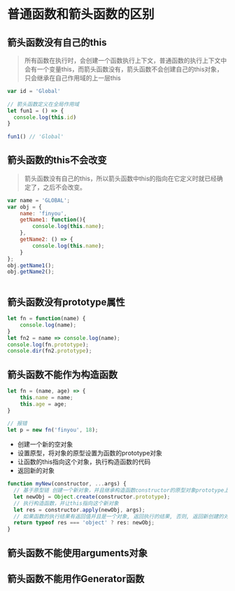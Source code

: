 # 普通函数和箭头函数的区别

## 箭头函数没有自己的this

>所有函数在执行时，会创建一个函数执行上下文，普通函数的执行上下文中会有一个变量this，而箭头函数没有，箭头函数不会创建自己的this对象，只会继承在自己作用域的上一层this

```js
var id = 'Global'
 
// 箭头函数定义在全局作用域
let fun1 = () => {
  console.log(this.id)
}
 
fun1() // 'Global'
```

## 箭头函数的this不会改变

>箭头函数没有自己的this，所以箭头函数中this的指向在它定义时就已经确定了，之后不会改变。

```js
var name = 'GLOBAL';
var obj = {
    name: 'finyou',
    getName1: function(){
        console.log(this.name);
    },
    getName2: () => {
        console.log(this.name);
    }
};
obj.getName1();    
obj.getName2();   
 

```

## 箭头函数没有prototype属性

```js
let fn = function(name) {
    console.log(name);
}
let fn2 = name => console.log(name);
console.log(fn.prototype);
console.dir(fn2.prototype);
```

## 箭头函数不能作为构造函数

```js
let fn = (name, age) => {
    this.name = name;
    this.age = age;
}
 
// 报错
let p = new fn('finyou', 18);
```

- 创建一个新的空对象
- 设置原型，将对象的原型设置为函数的prototype对象
- 让函数的this指向这个对象，执行构造函数的代码
- 返回新的对象

```js
function myNew(constructor, ...args) {
  // 基于原型链 创建一个新对象，并且继承构造函数constructor的原型对象prototype上的属性
  let newObj = Object.create(constructor.prototype);
  // 执行构造函数，并让this指向这个新对象
  let res = constructor.apply(newObj, args); 
  // 如果函数的执行结果有返回值并且是一个对象, 返回执行的结果, 否则, 返回新创建的对象
  return typeof res === 'object' ? res: newObj;
}
```

## 箭头函数不能使用arguments对象

## 箭头函数不能用作Generator函数